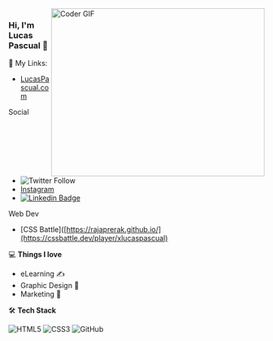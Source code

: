 <img align="right" src="https://github.com/rajaprerak/rajaprerak/blob/master/developer.gif" alt="Coder GIF" width="420" height="330">



### Hi, I'm Lucas Pascual 👋

🎯 My Links:

- [LucasPascual.com](https://lucaspascual.com/)

Social
- ![Twitter Follow](https://img.shields.io/twitter/follow/xLucasPascual?label=Lucas%20Pascual&logo=Twitter&style=social)
- [Instagram](https://rajaprerak.github.io/)
- [![Linkedin Badge](https://img.shields.io/badge/-rajaprerak-blue?style=flat-square&logo=Linkedin&logoColor=white&link=https://www.linkedin.com/in/rajaprerak/)](https://www.linkedin.com/in/xLucasPascual/)

Web Dev
- [CSS Battle]([https://rajaprerak.github.io/](https://cssbattle.dev/player/xlucaspascual)

💻 **Things I love**
- eLearning ✍️
- Graphic Design 🧐
- Marketing 😬
    
🛠 **Tech Stack**

![HTML5](https://img.shields.io/badge/-HTML5-000000?style=flat&logo=HTML5)
![CSS3](https://img.shields.io/badge/-CSS3-000000?style=flat&logo=CSS3)
![GitHub](https://img.shields.io/badge/-GitHub-000000?style=flat&logo=github&logoColor=FFFFFF)

